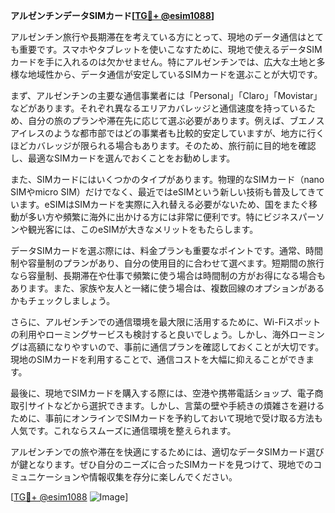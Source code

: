 **アルゼンチンデータSIMカード[[TG💪+ @esim1088](https://t.me/s/esim1088)]**

アルゼンチン旅行や長期滞在を考えている方にとって、現地のデータ通信はとても重要です。スマホやタブレットを使いこなすために、現地で使えるデータSIMカードを手に入れるのは欠かせません。特にアルゼンチンでは、広大な土地と多様な地域性から、データ通信が安定しているSIMカードを選ぶことが大切です。

まず、アルゼンチンの主要な通信事業者には「Personal」「Claro」「Movistar」などがあります。それぞれ異なるエリアカバレッジと通信速度を持っているため、自分の旅のプランや滞在先に応じて選ぶ必要があります。例えば、ブエノスアイレスのような都市部ではどの事業者も比較的安定していますが、地方に行くほどカバレッジが限られる場合もあります。そのため、旅行前に目的地を確認し、最適なSIMカードを選んでおくことをお勧めします。

また、SIMカードにはいくつかのタイプがあります。物理的なSIMカード（nano SIMやmicro SIM）だけでなく、最近ではeSIMという新しい技術も普及してきています。eSIMはSIMカードを実際に入れ替える必要がないため、国をまたぐ移動が多い方や頻繁に海外に出かける方には非常に便利です。特にビジネスパーソンや観光客には、このeSIMが大きなメリットをもたらします。

データSIMカードを選ぶ際には、料金プランも重要なポイントです。通常、時間制や容量制のプランがあり、自分の使用目的に合わせて選べます。短期間の旅行なら容量制、長期滞在や仕事で頻繁に使う場合は時間制の方がお得になる場合もあります。また、家族や友人と一緒に使う場合は、複数回線のオプションがあるかもチェックしましょう。

さらに、アルゼンチンでの通信環境を最大限に活用するために、Wi-Fiスポットの利用やローミングサービスも検討すると良いでしょう。しかし、海外ローミングは高額になりやすいので、事前に通信プランを確認しておくことが大切です。現地のSIMカードを利用することで、通信コストを大幅に抑えることができます。

最後に、現地でSIMカードを購入する際には、空港や携帯電話ショップ、電子商取引サイトなどから選択できます。しかし、言葉の壁や手続きの煩雑さを避けるために、事前にオンラインでSIMカードを予約しておいて現地で受け取る方法も人気です。これならスムーズに通信環境を整えられます。

アルゼンチンでの旅や滞在を快適にするためには、適切なデータSIMカード選びが鍵となります。ぜひ自分のニーズに合ったSIMカードを見つけて、現地でのコミュニケーションや情報収集を存分に楽しんでください。

[[TG💪+ @esim1088](https://t.me/s/esim1088) ![Image](https://i.postimg.cc/Y0z9fWf4/image.png)]